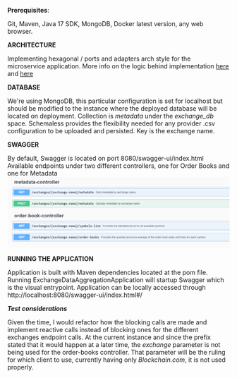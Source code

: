 **Prerequisites**:

Git, Maven, Java 17 SDK, MongoDB, Docker latest version, any web browser.

**ARCHITECTURE**

Implementing hexagonal / ports and adapters arch style for the microservice application.
More info on the logic behind implementation [here](https://netflixtechblog.com/ready-for-changes-with-hexagonal-architecture-b315ec967749) and [here](https://www.baeldung.com/hexagonal-architecture-ddd-spring)

**DATABASE**

We're using MongoDB, this particular configuration is set for localhost but should be modified to the instance where the deployed database will be located on deployment.
Collection is *metadata* under the *exchange_db* space. Schemaless provides the flexibility needed for any provider .csv configuration to be uploaded and persisted.
Key is the exchange name.

**SWAGGER**

By default, Swagger is located on port 8080/swagger-ui/index.html
Available endpoints under two different controllers, one for Order Books and one for Metadata
![img.png](img.png)


**RUNNING THE APPLICATION**

Application is built with Maven dependencies located at the pom file. 
Running ExchangeDataAggregationApplication will startup Swagger which is the visual entrypoint.
Application can be locally accessed through 
http://localhost:8080/swagger-ui/index.html#/

***Test considerations***

Given the time, I would refactor how the blocking calls are made and implement reactive calls instead of blocking ones for the different exchanges endpoint calls.
At the current instance and since the prefix stated that it would happen at a later time, the *exchange* parameter is not being used for the order-books controller.
That parameter will be the ruling for which client to use, currently having only *Blockchain.com*, it is not used properly.